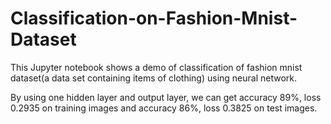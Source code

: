 # Classification-on-Fashion-Mnist-Dataset
This Jupyter notebook shows a demo of classification of fashion mnist dataset(a data set containing items of clothing) using neural network.

By using one hidden layer and output layer, we can get accuracy 89%, loss 0.2935 on training images and accuracy 86%, loss 0.3825 on test images.

